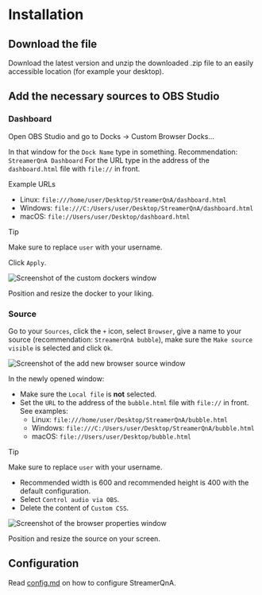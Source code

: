 # Installation
## Download the file
Download the latest version and unzip the downloaded .zip file to an easily accessible location (for example your desktop).

## Add the necessary sources to OBS Studio
### Dashboard
Open OBS Studio and go to Docks -> Custom Browser Docks...

In that window for the `Dock Name` type in something. Recommendation: `StreamerQnA Dashboard`
For the URL type in the address of the `dashboard.html` file with `file://` in front.

Example URLs
- Linux: `file:///home/user/Desktop/StreamerQnA/dashboard.html`
- Windows: `file:///C:/Users/user/Desktop/StreamerQnA/dashboard.html`
- macOS: `file://Users/user/Desktop/dashboard.html`
> [!TIP]
> Make sure to replace `user` with your username.

Click `Apply`.

![Screenshot of the custom dockers window](/screenshot/docker.png)

Position and resize the docker to your liking.

### Source
Go to your `Sources`, click the `+` icon, select `Browser`, give a name to your source (recommendation: `StreamerQnA bubble`), make sure the `Make source visible` is selected and click `Ok`.

![Screenshot of the add new browser source window](/screenshot/newBrowser.png)

In the newly opened window:
- Make sure the `Local file` is **not** selected.
- Set the `URL` to the address of the `bubble.html` file with `file://` in front. See examples:
  - Linux: `file:///home/user/Desktop/StreamerQnA/bubble.html`
  - Windows: `file:///C:/Users/user/Desktop/StreamerQnA/bubble.html`
  - macOS: `file://Users/user/Desktop/bubble.html`
> [!TIP]
> Make sure to replace `user` with your username.
- Recommended width is 600 and recommended height is 400 with the default configuration.
- Select `Control audio via OBS`.
- Delete the content of `Custom CSS`.

![Screenshot of the browser properties window](/screenshot/bubble.png)

Position and resize the source on your screen.

## Configuration
Read [config.md](/README/config.md) on how to configure StreamerQnA.